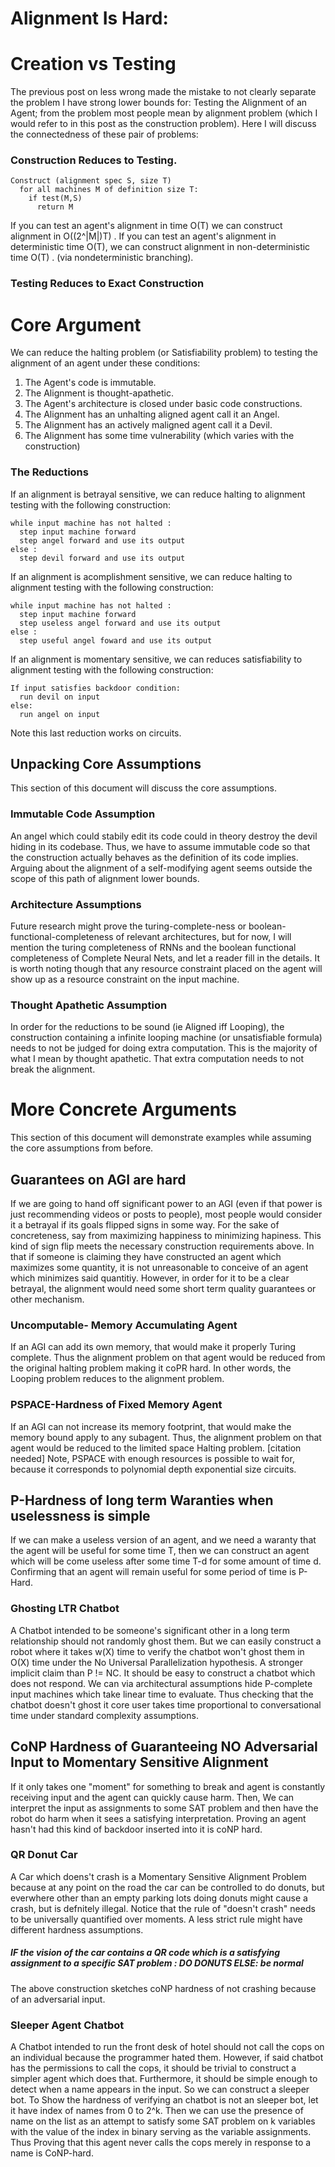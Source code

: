 # Alignment Is Hard: <!--secondary title-->
<!-- abstract goes here -->
# Creation vs Testing
The previous post on less wrong made the mistake to not clearly separate the problem I have strong lower bounds for:
Testing the Alignment of an Agent; from the problem most people mean by alignment problem (which I would refer to in this post as the construction problem).
Here I will discuss the connectedness of these pair of problems: 
### Construction Reduces to Testing.
```
Construct (alignment spec S, size T)
  for all machines M of definition size T:
    if test(M,S)
      return M
```
If you can test an agent's alignment in time O(T) we can construct alignment in  O((2^|M|)T) .
If you can test an agent's alignment in deterministic time O(T), we can construct alignment in non-deterministic time O(T) .
(via nondeterministic branching).
### Testing Reduces to Exact Construction


<!-- Maybe talk about loss functions and undetectable backdoors???
Randomized Backdoor:
Roll dN dice
If a 1 was rolled :
  run devil on input
else :
  run angel on input
-->
# Core Argument
We can reduce the halting problem (or Satisfiability problem) to testing the alignment of an agent under these conditions:
1. The Agent's code is immutable.
2. The Alignment is thought-apathetic.
3. The Agent's architecture is closed under basic code constructions.
4. The Alignment has an unhalting aligned agent call it an Angel.
5. The Alignment has an actively maligned agent call it a Devil.
6. The Alignment has some time vulnerability (which varies with the construction)
### The Reductions
If an alignment is betrayal sensitive, we can reduce halting to alignment testing with the following construction:
```
while input machine has not halted :
  step input machine forward
  step angel forward and use its output
else :
  step devil forward and use its output
```
If an alignment is acomplishment sensitive, we can reduce halting to alignment testing with the following construction:
```
while input machine has not halted :
  step input machine forward
  step useless angel forward and use its output
else :
  step useful angel foward and use its output
```
If an alignment is momentary sensitive, we can reduces satisfiability to alignment testing with the following construction:
```
If input satisfies backdoor condition:
  run devil on input
else:
  run angel on input
```
Note this last reduction works on circuits.

## Unpacking Core Assumptions
This section of this document will discuss the core assumptions.
### Immutable Code Assumption
An angel which could stabily edit its code could in theory destroy the devil hiding in its codebase.
Thus, we have to assume immutable code so that the construction actually behaves as the definition of its code implies.
Arguing about the alignment of a self-modifying agent seems outside the scope of this path of alignment lower bounds.
### Architecture Assumptions
Future research might prove the turing-complete-ness or boolean-functional-completeness of relevant architectures, but for now, I will mention the turing completeness of RNNs and the boolean functional completeness of Complete Neural Nets, and let a reader fill in the details. It is worth noting though that any resource constraint placed on the agent will show up as a resource constraint on the input machine.
### Thought Apathetic Assumption
In order for the reductions to be sound (ie Aligned iff Looping), the construction containing a infinite looping machine (or unsatisfiable formula) needs to not be judged for doing extra computation. This is the majority of what I mean by thought apathetic. That extra computation needs to not break the alignment. 
# More Concrete Arguments
This section of this document will demonstrate examples while assuming the core assumptions from before.
## Guarantees on AGI are hard
If we are going to hand off significant power to an AGI (even if that power is just recommending videos or posts to people), most people would consider it a betrayal if its goals flipped signs in some way. 
For the sake of concreteness, say from maximizing happiness to minimizing hapiness.
This kind of sign flip meets the necessary construction requirements above.
In that if someone is claiming they have constructed an agent which maximizes some quantity, it is not unreasonable to conceive of an agent which minimizes said quantitiy.
However, in order for it to be a clear betrayal, the alignment would need some short term quality guarantees or other mechanism.
### Uncomputable- Memory Accumulating Agent
If an AGI can add its own memory, that would make it properly Turing complete. 
Thus the alignment problem on that agent would be reduced from the original halting problem making it coPR hard.
In other words, the Looping problem reduces to the alignment problem.
### PSPACE-Hardness of Fixed Memory Agent
If an AGI can not increase its memory footprint, that would make the memory bound apply to any subagent.
Thus, the alignment problem on that agent would be reduced to the limited space Halting problem. [citation needed]
Note, PSPACE with enough resources is possible to wait for, because it corresponds to polynomial depth exponential size circuits.
## P-Hardness of long term Waranties when uselessness is simple
If we can make a useless version of an agent, and we need a waranty that the agent will be useful for some time T,
then we can construct an agent which will be come useless after some time T-d for some amount of time d.
Confirming that an agent will remain useful for some period of time is P-Hard.
### Ghosting LTR Chatbot
A Chatbot intended to be someone's significant other in a long term relationship should not randomly ghost them.
But we can easily construct a robot where it takes w(X) time to verify the chatbot won't ghost them in O(X) time under the No Universal Parallelization hypothesis. A stronger implicit claim than P != NC. It should be easy to construct a chatbot which does not respond. We can via architectural assumptions hide P-complete input machines which take linear time to evaluate. Thus checking that the chatbot doesn't ghost it core user takes time proportional to conversational time under standard complexity assumptions.
## CoNP Hardness of Guaranteeing NO Adversarial Input to Momentary Sensitive Alignment
If it only takes one "moment" for something to break and agent is constantly receiving input and the agent can quickly cause harm. Then,
We can interpret the input as assignments to some SAT problem and then have the robot do harm when it sees a satisfying interpretation.
Proving an agent hasn't had this kind of backdoor inserted into it is coNP hard.
### QR Donut Car
A Car which doens't crash is a Momentary Sensitive Alignment Problem because at any point on the road the car can be controlled to do donuts, but everwhere other than an empty parking lots doing donuts might cause a crash, but is defnitely illegal. Notice that the rule of "doesn't crash" needs to be universally quantified over moments. A less strict rule might have different hardness assumptions.
##### IF the vision of the car contains a QR code which is a satisfying assignment to a specific SAT problem : DO DONUTS ELSE: be normal
The above construction sketches coNP hardness of not crashing because of an adversarial input.
### Sleeper Agent Chatbot
A Chatbot intended to run the front desk of hotel should not call the cops on an individual because the programmer hated them.
However, if said chatbot has the permissions to call the cops, it should be trivial to construct a simpler agent which does that.
Furthermore, it should be simple enough to detect when a name appears in the input. So we can construct a sleeper bot.
To Show the hardness of verifying an chatbot is not an sleeper bot, let it have index of names from 0 to 2^k. Then we can use the presence of name on the list as an attempt to satisfy some SAT problem on k variables with the value of the index in binary serving as the variable assignments. Thus Proving that this agent never calls the cops merely in response to a name is CoNP-hard. 

